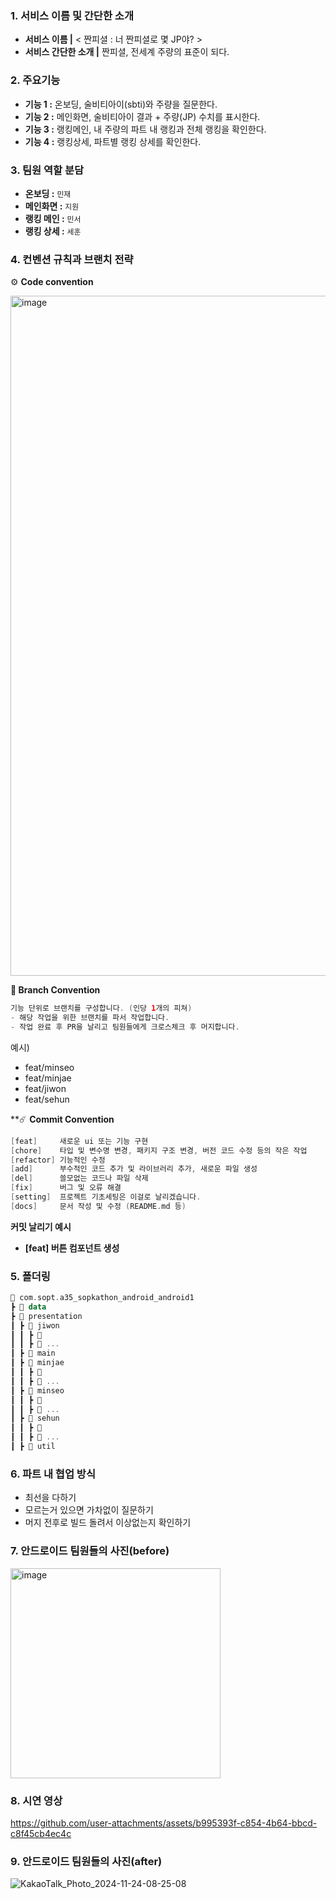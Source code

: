 ### **1. 서비스 이름 및 간단한 소개**

- **서비스 이름 |** < 짠피셜 : 너 짠피셜로 몇 JP야? >
- **서비스 간단한 소개 |**  짠피셜, 전세계 주량의 표준이 되다.

### **2. 주요기능**

- **기능 1 :** 온보딩, 술비티아이(sbti)와 주량을 질문한다.
- **기능 2 :** 메인화면, 술비티아이 결과 + 주량(JP) 수치를 표시한다.
- **기능 3 :** 랭킹메인, 내 주량의 파트 내 랭킹과 전체 랭킹을 확인한다.
- **기능 4 :** 랭킹상세, 파트별 랭킹 상세를 확인한다.

### **3. 팀원 역할 분담**

- **온보딩 :** `민재`
- **메인화면 :** `지원`
- **랭킹 메인 :** `민서`
- **랭킹 상세 :** `세훈`

### **4. 컨벤션 규칙과 브랜치 전략**

⚙️ **Code convention**

<img width="1088" alt="image" src="https://github.com/user-attachments/assets/c4cca0b6-603a-4443-94bc-cf763de9ff71">


**🌵 Branch Convention**

```kotlin
기능 단위로 브랜치를 구성합니다. (인당 1개의 피쳐)
- 해당 작업을 위한 브랜치를 파서 작업합니다.
- 작업 완료 후 PR을 날리고 팀원들에게 크로스체크 후 머지합니다.
```

예시)

- feat/minseo
- feat/minjae
- feat/jiwon
- feat/sehun

 **☄️ **Commit Convention**

```kotlin
[feat]     새로운 ui 또는 기능 구현
[chore]    타입 및 변수명 변경, 패키지 구조 변경, 버전 코드 수정 등의 작은 작업
[refactor] 기능적인 수정
[add]      부수적인 코드 추가 및 라이브러리 추가, 새로운 파일 생성
[del]      쓸모없는 코드나 파일 삭제
[fix]      버그 및 오류 해결
[setting]  프로젝트 기초세팅은 이걸로 날리겠습니다.
[docs]     문서 작성 및 수정 (README.md 등)
```

**커밋 날리기 예시**

- **[feat] 버튼 컴포넌트 생성**

### 5. 폴더링

```kotlin
📂 com.sopt.a35_sopkathon_android_android1
┣ 📂 data
┣ 📂 presentation
┃ ┣ 📂 jiwon
┃ ┃ ┣ 📂 
┃ ┃ ┣ 📂 ...
┃ ┣ 📂 main
┃ ┣ 📂 minjae
┃ ┃ ┣ 📂 
┃ ┃ ┣ 📂 ...
┃ ┣ 📂 minseo
┃ ┃ ┣ 📂 
┃ ┃ ┣ 📂 ...
┃ ┣ 📂 sehun
┃ ┃ ┣ 📂 
┃ ┃ ┣ 📂 ...
┃ ┣ 📂 util
```

### **6. 파트 내 협업 방식**

- 최선을 다하기
- 모르는거 있으면 가차없이 질문하기
- 머지 전후로 빌드 돌려서 이상없는지 확인하기

### **7. 안드로이드 팀원들의 사진(before)**

<img width="336" alt="image" src="https://github.com/user-attachments/assets/5c9a35fb-bbd7-473d-9eac-b3552f6e4f38">

### **8. 시연 영상**

https://github.com/user-attachments/assets/b995393f-c854-4b64-bbcd-c8f45cb4ec4c

### **9. 안드로이드 팀원들의 사진(after)**

![KakaoTalk_Photo_2024-11-24-08-25-08](https://github.com/user-attachments/assets/248ab7b9-0721-4e87-82c6-e574ee789671)

